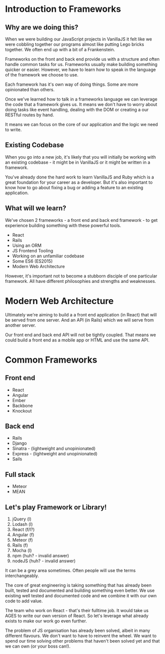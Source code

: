 # Introduction to Frameworks

## Why are we doing this?

When we were building our JavaScript projects in VanillaJS it felt like we were cobbling together our programs almost like putting Lego bricks together. We often end up with a bit of a Frankenstein.

Frameworks on the front and back end provide us with a structure and often handle common tasks for us. Frameworks usually make building something quicker or easier. However, we have to learn how to speak in the language of the framework we choose to use. 

Each framework has it's own way of doing things. Some are more opinionated than others.

Once we've learned how to talk in a frameworks language we can leverage the code that a framework gives us. It means we don't have to worry about doing tasks like event handling, dealing with the DOM or creating a our RESTful routes by hand.

It means we can focus on the core of our application and the logic we need to write.

## Existing Codebase

When you go into a new job, it's likely that you will initially be working with an existing codebase - it might be in VanillaJS or it might be written in a framework.

You've already done the hard work to learn VanillaJS and Ruby which is a great foundation for your career as a developer. But it's also important to know how to go about fixing a bug or adding a feature to an existing application.

## What will we learn?

We've chosen 2 frameworks - a front end and back end framework - to get experience building something with these powerful tools. 

 - React
 - Rails
 - Using an ORM
 - JS Frontend Tooling
 - Working on an unfamiliar codebase
 - Some ES6 (ES2015)
 - Modern Web Architecture

However, it's important not to become a stubborn disciple of one particular framework. All have different philosophies and strengths and weaknesses.

# Modern Web Architecture

Ultimately we're aiming to build a a front end application (in React) that will be served from one server. And an API (in Rails) which we will serve from another server.

Our front end and back end API will not be tightly coupled. That means we could build a front end as a mobile app or HTML and use the same API.

# Common Frameworks

## Front end
 - React 
 - Angular
 - Ember
 - Backbone
 - Knockout

## Back end
 - Rails
 - Django
 - Sinatra - (lightweight and unopinionated)
 - Express - (lightweight and unopinionated)
 - Sails 

## Full stack
 - Meteor
 - MEAN

## Let's play Framework or Library!

 1. jQuery (l)
 2. Lodash (l)
 3. React (f/l?)
 4. Angular (f)
 5. Meteor (f)
 6. Rails (f)
 7. Mocha (l)
 8. npm (huh? - invalid answer)
 9. nodeJS (huh? - invalid answer)

It can be a grey area sometimes. Often people will use the terms interchangeably.

The core of great engineering is taking something that has already been built, tested and documented and building something even better. We use existing well tested and documented code and we combine it with our own code to add value.

The team who work on React - that's their fulltime job. It would take us AGES to write our own version of React. So let's leverage what already exists to make our work go even further.

The problem of JS organisation has already been solved, albeit in many different flavours. We don't want to have to reinvent the wheel. We want to spend our time solving other problems that haven't been solved yet and that we can own (or your boss can!).
